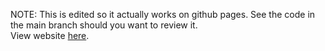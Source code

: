 NOTE: This is edited so it actually works on github pages. See the code in
the main branch should you want to review it. \
View website [here](https://spurslicer.github.io/University-Coursework/).
